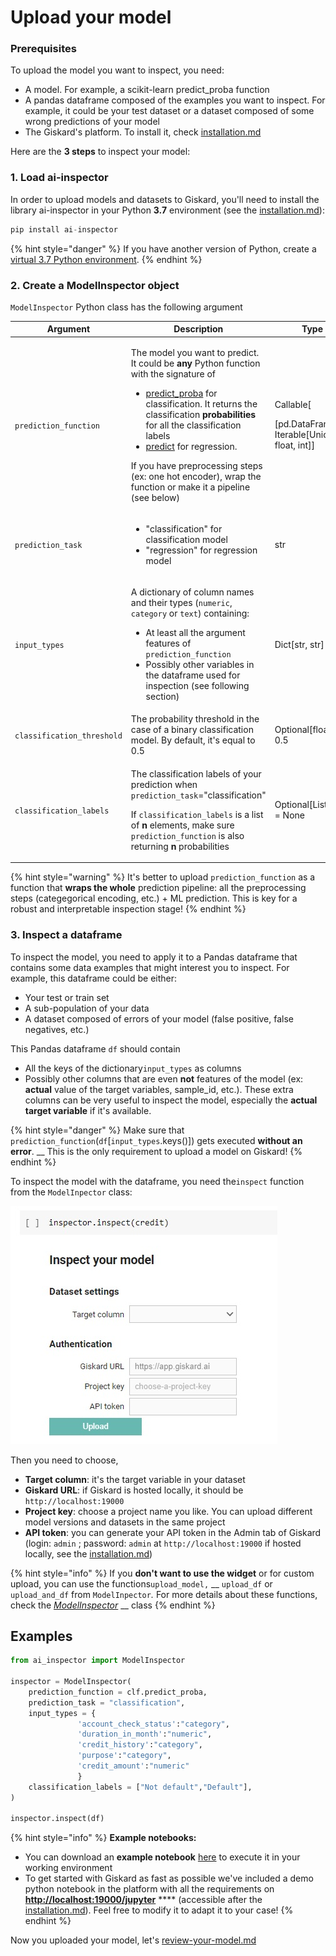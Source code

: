 # Upload your model

### Prerequisites

To upload the model you want to inspect, you need:

* A model. For example, a scikit-learn predict\_proba function
* A pandas dataframe composed of the examples you want to inspect. For example, it could be your test dataset or a dataset composed of some wrong predictions of your model
* The Giskard's platform. To install it, check [installation.md](installation.md "mention")

Here are the **3 steps** to inspect your model:

### 1. Load ai-inspector

In order to upload models and datasets to Giskard, you'll need to install the library ai-inspector in your Python **3.7** environment (see the [installation.md](installation.md "mention")):

```python
pip install ai-inspector
```

{% hint style="danger" %}
If you have another version of Python, create a [virtual 3.7 Python environment](https://stackoverflow.com/questions/52816156/how-to-create-virtual-environment-for-python-3-7-0).
{% endhint %}

### 2. Create a ModelInspector object

`ModelInspector` Python class has the following argument

| Argument                   | Description                                                                                                                                                                                                                                                                                                                                                                                                                                                                                                                                                                                                                                                                                       | Type                                                                    |
| -------------------------- | ------------------------------------------------------------------------------------------------------------------------------------------------------------------------------------------------------------------------------------------------------------------------------------------------------------------------------------------------------------------------------------------------------------------------------------------------------------------------------------------------------------------------------------------------------------------------------------------------------------------------------------------------------------------------------------------------- | ----------------------------------------------------------------------- |
| `prediction_function`      | <p>The model you want to predict. It could be <strong>any</strong> Python function with the signature of </p><ul><li><a href="https://scikit-learn.org/stable/modules/generated/sklearn.linear_model.LogisticRegression.html#sklearn.linear_model.LogisticRegression.predict_proba">predict_proba</a> for classification. It returns the classification <strong>probabilities</strong> for all the classification labels</li><li><a href="https://github.com/scikit-learn/scikit-learn/blob/baf828ca1/sklearn/linear_model/_base.py#L348">predict</a> for regression. </li></ul><p>If you have preprocessing steps (ex: one hot encoder), wrap the function or make it a pipeline (see below)</p> | <p>Callable[</p><p>[pd.DataFrame], Iterable[Union[str, float, int]]</p> |
| `prediction_task`          | <ul><li>"classification" for classification model</li><li>"regression" for regression model</li></ul>                                                                                                                                                                                                                                                                                                                                                                                                                                                                                                                                                                                             | str                                                                     |
| `input_types`              | <p>A dictionary of column names and their types (<code>numeric</code>, <code>category</code> or <code>text</code>) containing: </p><ul><li>At least all the argument features of <code>prediction_function</code></li><li>Possibly other variables in the dataframe used for inspection (see following section)</li></ul>                                                                                                                                                                                                                                                                                                                                                                         | Dict\[str, str]                                                         |
| `classification_threshold` | The probability threshold in the case of a binary classification model. By default, it's equal to 0.5                                                                                                                                                                                                                                                                                                                                                                                                                                                                                                                                                                                             | Optional\[float] = 0.5                                                  |
| `classification_labels`    | <p>The classification labels of your prediction when <code>prediction_task</code>="classification"</p><p></p><p>If <code>classification_labels</code> <em></em> is a list of <strong>n</strong> elements, make sure <code>prediction_function</code> is also returning <strong>n</strong> probabilities</p>                                                                                                                                                                                                                                                                                                                                                                                       | Optional\[List\[str]] = None                                            |

{% hint style="warning" %}
It's better to upload `prediction_function` as a function that **wraps the whole** prediction pipeline: all the preprocessing steps (categegorical encoding, etc.) + ML prediction. This is key for a robust and interpretable inspection stage!
{% endhint %}

### 3. Inspect a dataframe

To inspect the model, you need to apply it to a Pandas dataframe that contains some data examples that might interest you to inspect. For example, this dataframe could be either:

* Your test or train set
* A sub-population of your data
* A dataset composed of errors of your model (false positive, false negatives, etc.)

This Pandas dataframe `df` should contain&#x20;

* All the keys of the dictionary`input_types`  as columns
* Possibly other columns that are even **not** features of the model (ex: **actual** value of the target variables, sample\_id, etc.). These extra columns can be very useful to inspect the model, especially the **actual target variable** if it's available.

{% hint style="danger" %}
Make sure that `prediction_function`(`df`\[`input_types`.keys()]) gets executed **without an error**. __ This is the only requirement to upload a model on Giskard!
{% endhint %}

To inspect the model with the dataframe, you need the`inspect` function from the `ModelInpector` class:

![](../.gitbook/assets/widget.jpg)

Then you need to choose,

* **Target column**: it's the target variable in your dataset
* **Giskard URL**: if Giskard is hosted locally, it should be `http://localhost:19000`
* **Project key**: choose a project name you like. You can upload different model versions and datasets in the same project
* **API token**: you can generate your API token in the Admin tab of Giskard (login: `admin` ;  password: `admin` at `http://localhost:19000` if hosted locally, see the [installation.md](installation.md "mention"))

{% hint style="info" %}
If you **don't want to use the widget** or for custom upload, you can use the functions`upload_model,` __ `upload_df` or `upload_and_df` from `ModelInpector`_._ For more details about these functions, check the [_ModelInspector_](https://github.com/Giskard-AI/ai-inspector/blob/main/ai\_inspector/inspector.py#L34) __ class
{% endhint %}

## Examples

```python
from ai_inspector import ModelInspector

inspector = ModelInspector(
    prediction_function = clf.predict_proba,
    prediction_task = "classification",
    input_types = {
               'account_check_status':"category", 
               'duration_in_month':"numeric",
               'credit_history':"category",
               'purpose':"category",
               'credit_amount':"numeric"
               }
    classification_labels = ["Not default","Default"],
)

inspector.inspect(df)
```

{% hint style="info" %}
**Example notebooks:**

* You can download an **example notebook** [here](https://github.com/Giskard-AI/giskard/blob/main/backend/demo-notebook/notebook/German\_credit\_scoring\_giskard.ipynb) to execute it in your working environment
* To get started with Giskard as fast as possible we've included a demo python notebook in the platform with all the requirements on [**http://localhost:19000/jupyter**](http://localhost:19000/jupyter) **** (accessible after the [installation.md](installation.md "mention")). Feel free to modify it to adapt it to your case! &#x20;
{% endhint %}

Now you uploaded your model, let's [review-your-model.md](review-your-model.md "mention")
